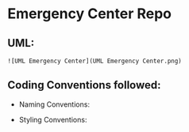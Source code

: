 # Emergency Center Repo


## UML:

    ![UML Emergency Center](UML Emergency Center.png)

## Coding Conventions followed:

* Naming Conventions:

* Styling Conventions:
